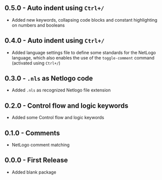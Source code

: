 ## 0.5.0 - Auto indent using `Ctrl+/`
* Added new keywords, collapsing code blocks and constant highlighting on numbers and booleans

## 0.4.0 - Auto indent using `Ctrl+/`
* Added language settings file to define some standards for the NetLogo language, which also enables the use of the `toggle-comment` command (activated using `Ctrl+/`)

## 0.3.0 - `.nls` as Netlogo code
* Added `.nls` as recognized Netlogo file extension

## 0.2.0 - Control flow and logic keywords
* Added some Control flow and logic keywords

## 0.1.0 - Comments
* NetLogo comment matching

## 0.0.0 - First Release
* Added blank package
